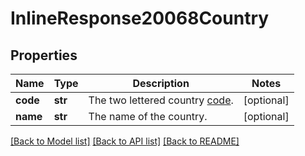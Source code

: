 # InlineResponse20068Country

## Properties
Name | Type | Description | Notes
------------ | ------------- | ------------- | -------------
**code** | **str** | The two lettered country [code](https://marketplace.zoom.us/docs/api-reference/other-references/abbreviation-lists#countries). | [optional] 
**name** | **str** | The name of the country. | [optional] 

[[Back to Model list]](../README.md#documentation-for-models) [[Back to API list]](../README.md#documentation-for-api-endpoints) [[Back to README]](../README.md)

